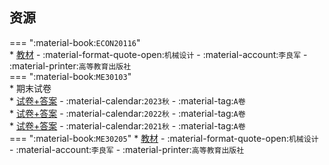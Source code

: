 ## 资源  
=== ":material-book:`ECON20116`"  
    * [教材](http://api.cqu-openlib.cn/file?key=iwbdB296kymj) - :material-format-quote-open:`机械设计` - :material-account:`李良军` - :material-printer:`高等教育出版社`  
=== ":material-book:`ME30103`"  
    * 期末试卷  
        * [试卷+答案](http://api.cqu-openlib.cn/file?key=iq0rt2l4kxgh) - :material-calendar:`2023秋` - :material-tag:`A卷`  
        * [试卷+答案](http://api.cqu-openlib.cn/file?key=iSYHA2l4kxef) - :material-calendar:`2022秋` - :material-tag:`A卷`  
        * [试卷+答案](http://api.cqu-openlib.cn/file?key=iKzSp2l4kx9a) - :material-calendar:`2021秋` - :material-tag:`A卷`  
=== ":material-book:`ME30205`"
    * [教材](http://api.cqu-openlib.cn/file?key=iwbdB296kymj) - :material-format-quote-open:`机械设计` - :material-account:`李良军` - :material-printer:`高等教育出版社`  
